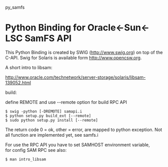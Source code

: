 py_samfs

Python Binding for Oracle<-Sun<-LSC SamFS API
========

This Python Binding is created by SWIG (http://www.swig.org) on top of the C-API.
Swig for Solaris is available form http://www.opencsw.org.

A short intro to libsam:

http://www.oracle.com/technetwork/server-storage/solaris/libsam-139052.html

build:

define REMOTE and use --remote option for build RPC API

    $ swig -python [-DREMOTE] samapi.i  
    $ python setup.py build_ext [--remote]  
    $ sudo python setup.py install [--remote]  


The return code 0 = ok, other = error, are mapped to python exception. 
Not all function are implemented yet, see samfs.i

For use the RPC API you have to set SAMHOST environment variable,  
for config SAM RPC see also:

    $ man intro_libsam  
